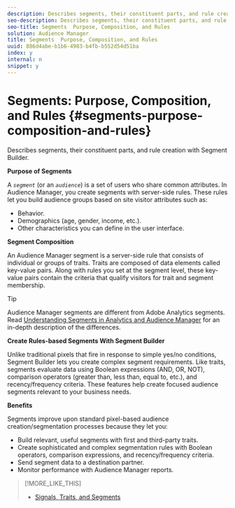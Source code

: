 ```yaml
---
description: Describes segments, their constituent parts, and rule creation with Segment Builder.
seo-description: Describes segments, their constituent parts, and rule creation with Segment Builder.
seo-title: Segments  Purpose, Composition, and Rules
solution: Audience Manager
title: Segments  Purpose, Composition, and Rules
uuid: 886d4abe-b1b6-4983-b4fb-b552d54d51ba
index: y
internal: n
snippet: y
---
```


# Segments: Purpose, Composition, and Rules {#segments-purpose-composition-and-rules}

Describes segments, their constituent parts, and rule creation with Segment Builder.

 **Purpose of Segments**

A *`segment`* (or an *`audience`*) is a set of users who share common attributes. In Audience Manager, you create segments with server-side rules. These rules let you build audience groups based on site visitor attributes such as:

* Behavior.
* Demographics (age, gender, income, etc.).
* Other characteristics you can define in the user interface.

**Segment Composition**

An Audience Manager segment is a server-side rule that consists of individual or groups of traits. Traits are composed of data elements called key-value pairs. Along with rules you set at the segment level, these key-value pairs contain the criteria that qualify visitors for trait and segment membership.

>[!TIP]
>
>Audience Manager segments are different from Adobe Analytics segments. Read [Understanding Segments in Analytics and Audience Manager](https://marketing.adobe.com/resources/help/en_US/analytics/audiences/aam-analytics-segments.html) for an in-depth description of the differences.

**Create Rules-based Segments With Segment Builder**

Unlike traditional pixels that fire in response to simple yes/no conditions, Segment Builder lets you create complex segment requirements. Like traits, segments evaluate data using Boolean expressions (AND, OR, NOT), comparison operators (greater than, less than, equal to, etc.), and recency/frequency criteria. These features help create focused audience segments relevant to your business needs.

**Benefits**

Segments improve upon standard pixel-based audience creation/segmentation processes because they let you:

* Build relevant, useful segments with first and third-party traits.
* Create sophisticated and complex segmentation rules with Boolean operators, comparison expressions, and recency/frequency criteria.
* Send segment data to a destination partner.
* Monitor performance with Audience Manager reports.

>[!MORE_LIKE_THIS]
>
>* [Signals, Traits, and Segments](../../reference/signal-trait-segment.md#concept_7550A48FE3F1415FACF0E077CFAB155F)
